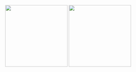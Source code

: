 

<img src="https://github.com/tayek333/Web-api-benchmarking-ASP.net-8.0.1-vs-Rust-actix-web-4/assets/24903870/a30cc8fd-1343-4136-b8ef-77b822c91810)https://github.com/tayek333/Web-api-benchmarking-ASP.net-8.0.1-vs-Rust-actix-web-4/assets/24903870/a30cc8fd-1343-4136-b8ef-77b822c91810" width="200">
<img src="https://github.com/tayek333/Web-api-benchmarking-ASP.net-8.0.1-vs-Rust-actix-web-4/assets/24903870/178303e5-15ad-4a6b-a810-79d1614f732b)https://github.com/tayek333/Web-api-benchmarking-ASP.net-8.0.1-vs-Rust-actix-web-4/assets/24903870/178303e5-15ad-4a6b-a810-79d1614f732b" width="200">
